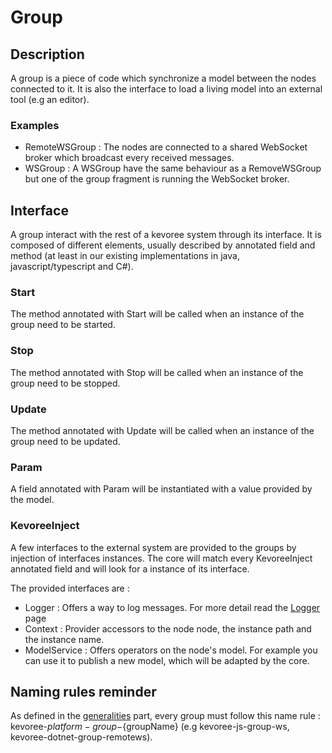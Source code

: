 # Group
## Description
A group is a piece of code which synchronize a model between the nodes connected to it.
It is also the interface to load a living model into an external tool (e.g an editor).

### Examples
 * RemoteWSGroup : The nodes are connected to a shared WebSocket broker which broadcast every received messages.
 * WSGroup : A WSGroup have the same behaviour as a RemoveWSGroup but one of the group fragment is running the WebSocket broker.

## Interface
A group interact with the rest of a kevoree system through its interface.
It is composed of different elements, usually described by annotated field and method (at least in our existing implementations in java, javascript/typescript and C#).

### Start
The method annotated with Start will be called when an instance of the group need to be started.

### Stop
The method annotated with Stop will be called when an instance of the group need to be stopped.

### Update
The method annotated with Update will be called when an instance of the group need to be updated.

### Param
A field annotated with Param will be instantiated with a value provided by the model.

### KevoreeInject
A few interfaces to the external system are provided to the groups by injection of interfaces instances.
The core will match every KevoreeInject annotated field and will look for a instance of its interface.

The provided interfaces are :
 * Logger : Offers a way to log messages. For more detail read the [Logger](../logger.md) page
 * Context : Provider accessors to the node node, the instance path and the instance name.
 * ModelService : Offers operators on the node's model. For example you can use it to publish a new model, which will be adapted by the core.


## Naming rules reminder
As defined in the [generalities](../generalities.md) part, every group must follow this name rule : kevoree-${platform}-group-${groupName} (e.g kevoree-js-group-ws, kevoree-dotnet-group-remotews).
